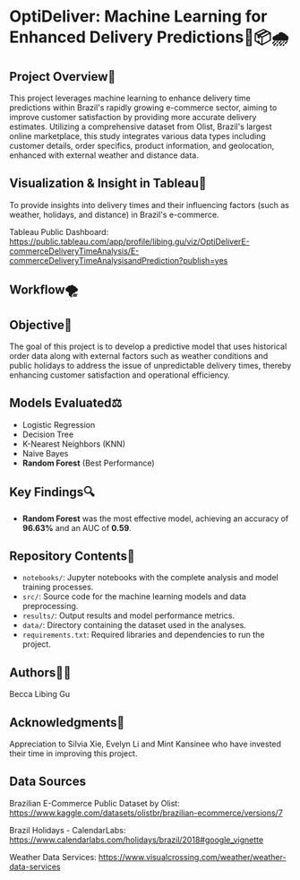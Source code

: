 # OptiDeliver: Machine Learning for Enhanced Delivery Predictions🚛📦🌧️

## Project Overview👀
This project leverages machine learning to enhance delivery time predictions within Brazil's rapidly growing e-commerce sector, aiming to improve customer satisfaction by providing more accurate delivery estimates. Utilizing a comprehensive dataset from Olist, Brazil's largest online marketplace, this study integrates various data types including customer details, order specifics, product information, and geolocation, enhanced with external weather and distance data.

## Visualization & Insight in Tableau💐
To provide insights into delivery times and their influencing factors (such as weather, holidays, and distance) in Brazil's e-commerce.



Tableau Public Dashboard: https://public.tableau.com/app/profile/libing.gu/viz/OptiDeliverE-commerceDeliveryTimeAnalysis/E-commerceDeliveryTimeAnalysisandPrediction?publish=yes

## Workflow🌪️

## Objective🎯
The goal of this project is to develop a predictive model that uses historical order data along with external factors such as weather conditions and public holidays to address the issue of unpredictable delivery times, thereby enhancing customer satisfaction and operational efficiency.

## Models Evaluated⚖️
- Logistic Regression
- Decision Tree
- K-Nearest Neighbors (KNN)
- Naive Bayes
- **Random Forest** (Best Performance)

## Key Findings🔍
- **Random Forest** was the most effective model, achieving an accuracy of **96.63%** and an AUC of **0.59**.

## Repository Contents📖
- `notebooks/`: Jupyter notebooks with the complete analysis and model training processes.
- `src/`: Source code for the machine learning models and data preprocessing.
- `results/`: Output results and model performance metrics.
- `data/`: Directory containing the dataset used in the analyses.
- `requirements.txt`: Required libraries and dependencies to run the project.

## Authors🧍‍♀️
Becca Libing Gu

## Acknowledgments🙏
Appreciation to Silvia Xie, Evelyn Li and Mint Kansinee who have invested their time in improving this project.

## Data Sources 
Brazilian E-Commerce Public Dataset by Olist: https://www.kaggle.com/datasets/olistbr/brazilian-ecommerce/versions/7

Brazil Holidays - CalendarLabs: https://www.calendarlabs.com/holidays/brazil/2018#google_vignette

Weather Data Services: https://www.visualcrossing.com/weather/weather-data-services
